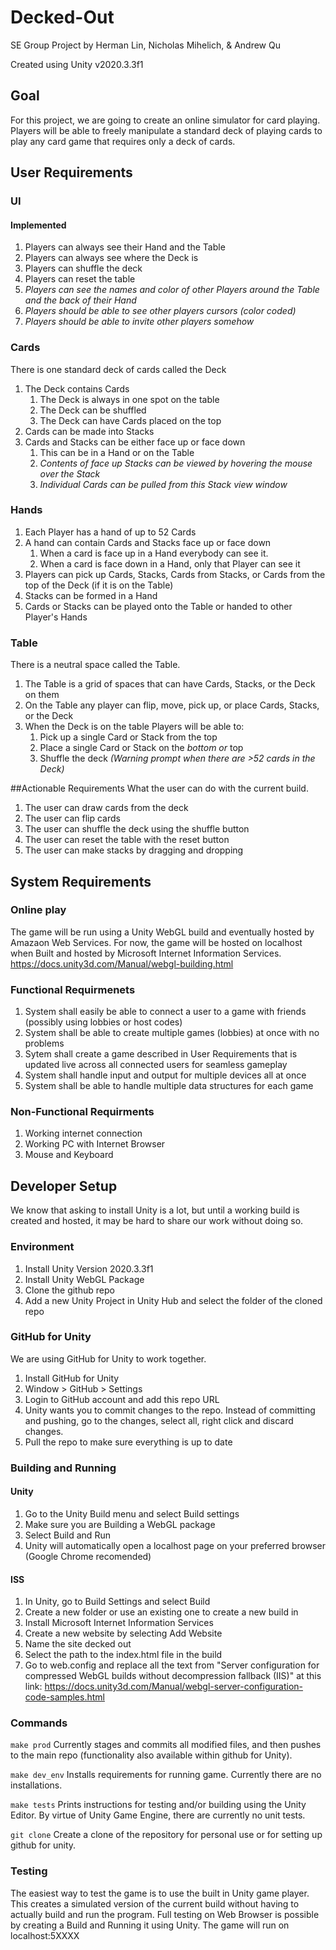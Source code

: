 # Decked-Out
SE Group Project by Herman Lin, Nicholas Mihelich, &amp; Andrew Qu 

Created using Unity v2020.3.3f1

## Goal
For this project, we are going to create an online simulator for card playing. Players will be able to freely manipulate a standard deck of playing cards to play any card game
that requires only a deck of cards.


## User Requirements
### UI
#### Implemented
1. Players can always see their Hand and the Table
1. Players can always see where the Deck is
1. Players can shuffle the deck
1. Players can reset the table
1. *Players can see the names and color of other Players around the Table and the back of their Hand*
1. *Players should be able to see other players cursors (color coded)* 
1. *Players should be able to invite other players somehow*

### Cards
There is one standard deck of cards called the Deck
1. The Deck contains Cards
   1. The Deck is always in one spot on the table
   1. The Deck can be shuffled
   1. The Deck can have Cards placed on the top
1. Cards can be made into Stacks
1. Cards and Stacks can be either face up or face down
   1. This can be in a Hand or on the Table
   1. *Contents of face up Stacks can be viewed by hovering the mouse over the Stack*
   1. *Individual Cards can be pulled from this Stack view window*

### Hands
1. Each Player has a hand of up to 52 Cards
1. A hand can contain Cards and Stacks face up or face down
   1. When a card is face up in a Hand everybody can see it.
   1. When a card is face down in a Hand, only that Player can see it
1. Players can pick up Cards, Stacks, Cards from Stacks, or Cards from the top of the Deck (if it is on the Table)
1. Stacks can be formed in a Hand
1. Cards or Stacks can be played onto the Table or handed to other Player's Hands

### Table
There is a neutral space called the Table.
1. The Table is a grid of spaces that can have Cards, Stacks, or the Deck on them
1. On the Table any player can flip, move, pick up, or place Cards, Stacks, or the Deck
1. When the Deck is on the table Players will be able to:
   1. Pick up a single Card or Stack from the top
   1. Place a single Card or Stack on the *bottom or* top
   1. Shuffle the deck *(Warning prompt when there are >52 cards in the Deck)*

##Actionable Requirements
What the user can do with the current build.
1. The user can draw cards from the deck
2. The user can flip cards
3. The user can shuffle the deck using the shuffle button
4. The user can reset the table with the reset button
5. The user can make stacks by dragging and dropping

## System Requirements

### Online play
The game will be run using a Unity WebGL build and eventually hosted by Amazaon Web Services. 
For now, the game will be hosted on localhost when Built and hosted by Microsoft Internet Information Services.
https://docs.unity3d.com/Manual/webgl-building.html

### Functional Requirmenets
1. System shall easily be able to connect a user to a game with friends (possibly using lobbies or host codes)
1. System shall be able to create multiple games (lobbies) at once with no problems
1. Sytem shall create a game described in User Requirements that is updated live across all connected users for seamless gameplay
1. System shall handle input and output for multiple devices all at once
1. System shall be able to handle multiple data structures for each game

### Non-Functional Requirments
1. Working internet connection
1. Working PC with Internet Browser
1. Mouse and Keyboard

## Developer Setup
We know that asking to install Unity is a lot, but until a working build is created and hosted,
it may be hard to share our work without doing so.

### Environment
1. Install Unity Version 2020.3.3f1
1. Install Unity WebGL Package
1. Clone the github repo
1. Add a new Unity Project in Unity Hub and select the folder of the cloned repo

### GitHub for Unity
We are using GitHub for Unity to work together.
1. Install GitHub for Unity
2. Window > GitHub > Settings
3. Login to GitHub account and add this repo URL
4. Unity wants you to commit changes to the repo. Instead of committing and pushing, go to the changes, select all, right click and discard changes.
6. Pull the repo to make sure everything is up to date

### Building and Running
#### Unity
1. Go to the Unity Build menu and select Build settings
2. Make sure you are Building a WebGL package
3. Select Build and Run
4. Unity will automatically open a localhost page on your preferred browser (Google Chrome recomended)

#### ISS
1. In Unity, go to Build Settings and select Build
2. Create a new folder or use an existing one to create a new build in
3. Install Microsoft Internet Information Services
4. Create a new website by selecting Add Website
5. Name the site decked out
6. Select the path to the index.html file in the build
7. Go to web.config and replace all the text from "Server configuration for compressed WebGL builds without decompression fallback (IIS)" at this link: https://docs.unity3d.com/Manual/webgl-server-configuration-code-samples.html

### Commands
`make prod`
Currently stages and commits all modified files, and then pushes to the main repo
(functionality also available within github for Unity).

`make dev_env`
Installs requirements for running game.
Currently there are no installations.

`make tests`
Prints instructions for testing and/or building using the Unity Editor. By virtue of Unity Game Engine, there are currently no unit tests.

`git clone`
Create a clone of the repository for personal use or for setting up github for unity.

### Testing
The easiest way to test the game is to use the built in Unity game player. This creates a simulated version of the current build without having to 
actually build and run the program. 
Full testing on Web Browser is possible by creating a Build and Running it using Unity. The game will run on localhost:5XXXX 
